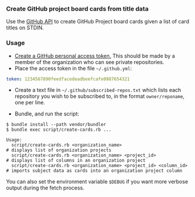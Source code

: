 ### Create GitHub project board cards from title data

Use the [GitHub API](https://developer.github.com/v3/) to create GitHub Project board cards given a list of card titles on STDIN.

### Usage

 - [Create a GitHub personal access token.](https://help.github.com/articles/creating-an-access-token-for-command-line-use/) This should be made by a member of the organization who can see private repositories.
 - Place the access token in the file `~/.github.yml`:

``` yaml
token: 1234567890feedfacedeadbeefcafe0987654321
```

 - Create a text file in `~/.github/subscribed-repos.txt` which lists each repository you wish to be subscribed to, in the format `owner/reponame`, one per line.

 - Bundle, and run the script:

```
$ bundle install --path vendor/bundler
$ bundle exec script/create-cards.rb ...

Usage:
  script/create-cards.rb <organization_name>                           # displays list of organization projects
  script/create-cards.rb <organization_name> <project_id>              # displays list of columns in an organization project
  script/create-cards.rb <organization_name> <project_id> <column_id>  # imports subject data as cards into an organization project column
```

You can also set the environment variable `$DEBUG` if you want more verbose output during the fetch process.
